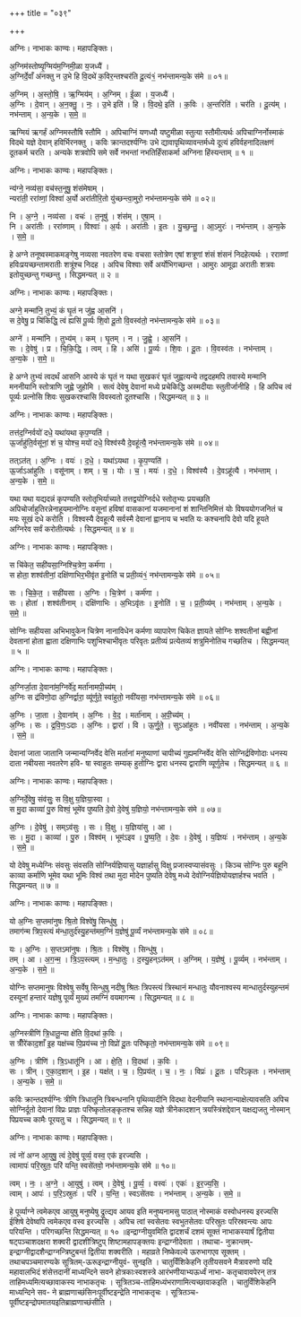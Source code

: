 +++
title = "०३९"

+++


अग्निः। नाभाकः काण्वः। महापङ्क्तिः।

अ॒ग्निम॑स्तोष्यृ॒ग्मिय॑म॒ग्निमी॒ळा य॒जध्यै॑ ।  
अ॒ग्निर्दे॒वाँ अ॑नक्तु न उ॒भे हि वि॒दथे॑ क॒विर॒न्तश्चर॑ति दू॒त्यं१॒॑ नभ॑न्तामन्य॒के स॑मे ॥ ०१॥

अ॒ग्निम् । अ॒स्तो॒षि॒ । ऋ॒ग्मिय॑म् । अ॒ग्निम् । ई॒ळा । य॒जध्यै॑ ।  
अ॒ग्निः । दे॒वान् । अ॒न॒क्तु॒ । नः॒ । उ॒भे इति॑ । हि । वि॒दथे॒ इति॑ । क॒विः । अ॒न्तरिति॑ । चर॑ति । दू॒त्य॑म् । नभ॑न्ताम् । अ॒न्य॒के । स॒मे॒ ॥

ऋग्मियं ऋगर्हं अग्निमस्तौषि स्तौमि । अपिचाग्निं यणध्यौ यष्टुमीळा स्तुत्या स्तौमीत्यर्थः अपिचाग्निर्नोस्माकं विदथे यज्ञे देवान् हविर्भिरनक्तु । कविः क्रान्तदर्श्यग्निः उभे द्यावापृथिव्यावन्तर्मध्ये दूत्यं हविर्वहनादिलक्षणं दूतकर्म चरति । अन्यके शत्रवोपि समे सर्वे नभन्तां नभतिर्हिंसाकर्मा अग्निना हिंस्यन्ताम् ॥ १ ॥

अग्निः। नाभाकः काण्वः। महापङ्क्तिः।

न्य॑ग्ने॒ नव्य॑सा॒ वच॑स्त॒नूषु॒ शंस॑मेषाम् ।  
न्यरा॑ती॒ ररा॑व्णां॒ विश्वा॑ अ॒र्यो अरा॑तीरि॒तो यु॑च्छन्त्वा॒मुरो॒ नभ॑न्तामन्य॒के स॑मे ॥ ०२॥

नि । अ॒ग्ने॒ । नव्य॑सा । वचः॑ । त॒नूषु॑ । शंस॑म् । ए॒षा॒म् ।  
नि । अरा॑तीः । ररा॑व्णाम् । विश्वाः॑ । अ॒र्यः । अरा॑तीः । इ॒तः । यु॒च्छ॒न्तु॒ । आ॒ऽमुरः॑ । नभ॑न्ताम् । अ॒न्य॒के । स॒मे॒ ॥

हे अग्ने तनूष्वस्माकमङ्गेषु नव्यसा नवतरेण वचः वचसा स्तोत्रेण एषां शत्रूणां शंसं शंसनं निदहेत्यर्थः । रराव्णां हविःप्रयच्छन्तामरातीः शत्रूंश्च निदह । अपिच विश्वाः सर्वे अर्योभिगच्छन्त । आमुरः आमूढा अरातीः शत्रवः इतोयुच्छन्तु गच्छन्तु । सिद्धमन्यत् ॥ २ ॥

अग्निः। नाभाकः काण्वः। महापङ्क्तिः।

अग्ने॒ मन्मा॑नि॒ तुभ्यं॒ कं घृ॒तं न जु॑ह्व आ॒सनि॑ ।  
स दे॒वेषु॒ प्र चि॑किद्धि॒ त्वं ह्यसि॑ पू॒र्व्यः शि॒वो दू॒तो वि॒वस्व॑तो॒ नभ॑न्तामन्य॒के स॑मे ॥ ०३॥

अग्ने॑ । मन्मा॑नि । तुभ्य॑म् । कम् । घृ॒तम् । न । जु॒ह्वे॒ । आ॒सनि॑ ।  
सः । दे॒वेषु॑ । प्र । चि॒कि॒द्धि॒ । त्वम् । हि । असि॑ । पू॒र्व्यः । शि॒वः । दू॒तः । वि॒वस्व॑तः । नभ॑न्ताम् । अ॒न्य॒के । स॒मे॒ ॥

हे अग्ने तुभ्यं त्वदर्थं आसनि आस्ये कं घृतं न यथा सुखकरं घृतं जुह्वत्यन्ये तद्वदहमपि तवास्ये मन्मानि मननीयानि स्तोत्राणि जुह्वे जुहोमि । सत्वं देवेषु देवानां मध्ये प्रचेकिद्धि अस्मदीयाः स्तुतीर्जानीहि । हि अपिच त्वं पूर्व्यः प्रत्नोसि शिवः सुखकरश्चासि विवस्वतो दूतश्चासि । सिद्धमन्यत् ॥ ३ ॥

अग्निः। नाभाकः काण्वः। महापङ्क्तिः।

तत्त॑द॒ग्निर्वयो॑ दधे॒ यथा॑यथा कृप॒ण्यति॑ ।  
ऊ॒र्जाहु॑ति॒र्वसू॑नां॒ शं च॒ योश्च॒ मयो॑ दधे॒ विश्व॑स्यै दे॒वहू॑त्यै॒ नभ॑न्तामन्य॒के स॑मे ॥ ०४॥

तत्ऽत॑त् । अ॒ग्निः । वयः॑ । द॒धे॒ । यथा॑ऽयथा । कृ॒प॒ण्यति॑ ।  
ऊ॒र्जाऽआ॑हुतिः । वसू॑नाम् । शम् । च॒ । योः । च॒ । मयः॑ । द॒धे॒ । विश्व॑स्यै । दे॒वऽहू॑त्यै । नभ॑न्ताम् । अ॒न्य॒के । स॒मे॒ ॥

यथा यथा यद्यदन्नं कृपण्यति स्तोतृभिर्याच्यते तत्तद्वयोग्निर्दधे स्तोतृभ्यः प्रयच्छति अपिचोर्जाहुतिरन्नेनाहूयमानोग्निः वसूनां हविषां वासकानां यजमानानां शं शान्तिनिमित्तं योः विषययोगजनितं च मयः सूखं दधे करोति । विश्वस्यै देवहूत्यै सर्वस्मै देवानां ह्वानाय च भवति यः कश्चनापि देवो यदि हूयते अग्निरेव सर्वं करोतीत्यर्थः । सिद्धमन्यत् ॥ ४ ॥

अग्निः। नाभाकः काण्वः। महापङ्क्तिः।

स चि॑केत॒ सही॑यसा॒ग्निश्चि॒त्रेण॒ कर्म॑णा ।  
स होता॒ शश्व॑तीनां॒ दक्षि॑णाभिर॒भीवृ॑त इ॒नोति॑ च प्रती॒व्यं१॒॑ नभ॑न्तामन्य॒के स॑मे ॥ ०५॥

सः । चि॒के॒त॒ । सही॑यसा । अ॒ग्निः । चि॒त्रेण॑ । कर्म॑णा ।  
सः । होता॑ । शश्व॑तीनाम् । दक्षि॑णाभिः । अ॒भिऽवृ॑तः । इ॒नोति॑ । च॒ । प्र॒ती॒व्य॑म् । नभ॑न्ताम् । अ॒न्य॒के । स॒मे॒ ॥

सोग्निः सहीयसा अभिभावुकेन चित्रेण नानाविधेन कर्मणा व्यापारेण चिकेत ज्ञायते सोग्निः शश्वतीनां बह्वीनां देवतानां होता ह्वाता दक्षिणाभिः पशुभिश्चाभीवृतः परिवृतः प्रतीव्यं प्रत्येतव्यं शत्रुमिनोतिच गच्छतिच । सिद्धमन्यत् ॥ ५ ॥

अग्निः। नाभाकः काण्वः। महापङ्क्तिः।

अ॒ग्निर्जा॒ता दे॒वाना॑म॒ग्निर्वे॑द॒ मर्ता॑नामपी॒च्य॑म् ।  
अ॒ग्निः स द्र॑विणो॒दा अ॒ग्निर्द्वारा॒ व्यू॑र्णुते॒ स्वा॑हुतो॒ नवी॑यसा॒ नभ॑न्तामन्य॒के स॑मे ॥ ०६॥

अ॒ग्निः । जा॒ता । दे॒वाना॑म् । अ॒ग्निः । वे॒द॒ । मर्ता॑नाम् । अ॒पी॒च्य॑म् ।  
अ॒ग्निः । सः । द्र॒वि॒णः॒ऽदाः । अ॒ग्निः । द्वारा॑ । वि । ऊ॒र्णु॒ते॒ । सुऽआ॑हुतः । नवी॑यसा । नभ॑न्ताम् । अ॒न्य॒के । स॒मे॒ ॥

देवानां जाता जातानि जन्मान्यग्निर्वेद वेत्ति मर्तानां मनुष्याणां चापीच्यं गुह्यमग्निर्वेद वेत्ति सोग्निर्द्रविणोदाः धनस्य दाता नबीयसा नवतरेण हवि- षा स्वाहुतः सम्यक् हुतोग्निः द्वारा धनस्य द्वाराणि व्यूर्णुतेच । सिद्धमन्यत् ॥ ६ ॥

अग्निः। नाभाकः काण्वः। महापङ्क्तिः।

अ॒ग्निर्दे॒वेषु॒ संव॑सुः॒ स वि॒क्षु य॒ज्ञिया॒स्वा ।  
स मु॒दा काव्या॑ पु॒रु विश्वं॒ भूमे॑व पुष्यति दे॒वो दे॒वेषु॑ य॒ज्ञियो॒ नभ॑न्तामन्य॒के स॑मे ॥ ०७॥

अ॒ग्निः । दे॒वेषु॑ । सम्ऽव॑सुः । सः । वि॒क्षु । य॒ज्ञिया॑सु । आ ।  
सः । मु॒दा । काव्या॑ । पु॒रु । विश्व॑म् । भूम॑ऽइव । पु॒ष्य॒ति॒ । दे॒वः । दे॒वेषु॑ । य॒ज्ञियः॑ । नभ॑न्ताम् । अ॒न्य॒के । स॒मे॒ ॥

यो देवेषु मध्येग्निः संवसुः संवसति सोग्निर्यज्ञियासु यज्ञार्हासु विक्षु प्रजास्वप्यासंवसुः । किञ्च सोग्निः पुरु बहूनि काव्या कर्माणि भूमेव यथा भूमिः विश्वं तथा मुदा मोदेन पुष्यति देवेषु मध्ये देवोग्निर्यज्ञियोयज्ञार्हश्च भवति । सिद्धमन्यत् ॥ ७ ॥

अग्निः। नाभाकः काण्वः। महापङ्क्तिः।

यो अ॒ग्निः स॒प्तमा॑नुषः श्रि॒तो विश्वे॑षु॒ सिन्धु॑षु ।  
तमाग॑न्म त्रिप॒स्त्यं म॑न्धा॒तुर्द॑स्यु॒हन्त॑मम॒ग्निं य॒ज्ञेषु॑ पू॒र्व्यं नभ॑न्तामन्य॒के स॑मे ॥ ०८॥

यः । अ॒ग्निः । स॒प्तऽमा॑नुषः । श्रि॒तः । विश्वे॑षु । सिन्धु॑षु ।  
तम् । आ । अ॒ग॒न्म॒ । त्रि॒ऽप॒स्त्यम् । म॒न्धा॒तुः । द॒स्यु॒हन्ऽत॑मम् । अ॒ग्निम् । य॒ज्ञेषु॑ । पू॒र्व्यम् । नभ॑न्ताम् । अ॒न्य॒के । स॒मे॒ ॥

योग्निः सप्तमानुषः विश्वेषु सर्वेषु सिन्धुषु नदीषु श्रितः त्रिपस्त्यं त्रिस्थानं मन्धातुः यौवनाश्वस्य मान्धातुर्दस्युहन्तमं दस्यूनां हन्तारं यज्ञेषु पूर्व्यं मुख्यं तमग्निं वयमागन्म । सिद्धमन्यत् ॥ ८ ॥

अग्निः। नाभाकः काण्वः। महापङ्क्तिः।

अ॒ग्निस्त्रीणि॑ त्रि॒धातू॒न्या क्षे॑ति वि॒दथा॑ क॒विः ।  
स त्रीँरे॑काद॒शाँ इ॒ह यक्ष॑च्च पि॒प्रय॑च्च नो॒ विप्रो॑ दू॒तः परि॑ष्कृतो॒ नभ॑न्तामन्य॒के स॑मे ॥ ०९॥

अ॒ग्निः । त्रीणि॑ । त्रि॒ऽधातू॑नि । आ । क्षे॒ति॒ । वि॒दथा॑ । क॒विः ।  
सः । त्रीन् । ए॒का॒द॒शान् । इ॒ह । यक्ष॑त् । च॒ । पि॒प्रय॑त् । च॒ । नः॒ । विप्रः॑ । दू॒तः । परि॑ऽकृतः । नभ॑न्ताम् । अ॒न्य॒के । स॒मे॒ ॥

कविः क्रान्तदर्श्यग्निः त्रीणि त्रिधातूनि त्रिबन्धनानि पृथिव्यादीनि विदथा वेदनीयानि स्थानान्याक्षेत्यावसति अपिच सोग्निर्दूतो देवानां विप्रः प्राज्ञः परिष्कृतोलङ्कृतश्च सन्निह यज्ञे त्रीनेकादशान् त्रयस्त्रिंशद्देवान् यक्षद्यजतु नोस्मान् पिप्रयच्च कामैः पूरयतु च । सिद्धमन्यत् ॥ ९ ॥

अग्निः। नाभाकः काण्वः। महापङ्क्तिः।

त्वं नो॑ अग्न आ॒युषु॒ त्वं दे॒वेषु॑ पूर्व्य॒ वस्व॒ एक॑ इरज्यसि ।  
त्वामापः॑ परि॒स्रुतः॒ परि॑ यन्ति॒ स्वसे॑तवो॒ नभ॑न्तामन्य॒के स॑मे ॥ १०॥

त्वम् । नः॒ । अ॒ग्ने॒ । आ॒युषु॑ । त्वम् । दे॒वेषु॑ । पू॒र्व्य॒ । वस्वः॑ । एकः॑ । इ॒र॒ज्य॒सि॒ ।  
त्वाम् । आपः॑ । प॒रि॒ऽस्रुतः॑ । परि॑ । य॒न्ति॒ । स्वऽसे॑तवः । नभ॑न्ताम् । अ॒न्य॒के । स॒मे॒ ॥

हे पूर्व्याग्ने त्वमेकएव आयुषु मनुष्येषु द्रुत्द्यव आयव इति मनुष्यनामसु पाठात् नोस्माकं वस्वोधनस्य इरज्यसि ईशिषे देवेष्वपि त्वमेकएव वस्व इरज्यसि । अपिच त्वां स्वसेतवः स्वभुतसेतवः परिस्रुतः परिस्रवन्त्यः आपः परियन्ति । परिगच्छन्ति सिद्धमन्यत् ॥ १० ॥इन्द्राग्नीयुवमिति द्वादशर्चं दशमं सूक्तं नाभाकस्यार्षं द्वितीया षट्पञ्चाशदक्षरा शक्वरी द्वादशीत्रिष्टुप् शिष्टामहापङ्क्तयः इन्द्राग्नीदेवता । तथाचा- नुक्रान्तम्-इन्द्राग्नीद्वादशैन्द्राग्नन्त्रिष्टुबन्तं द्वितीया शक्वरीति । महाव्रते निष्केवल्ये ऊरुभागएव सूक्तम् । तथाचपञ्चमारण्यके सूत्रितम्-ऊरूइन्द्राग्नीयुवं- सुनइति । चातुर्विंशिकेहनि तृतीयसवने मैत्रावरुणो यदि महावालभिदं शंसेत्तदानीं माध्यन्दिने सवने होत्रकाःस्वशस्त्रे आरंभणीयाभ्यऊर्ध्वं नाभा- कतृचावावपेरन् तत्र ताहिमध्यमित्यच्छावाकस्य नाभाकतृचः । सूत्रितञ्च-ताहिमध्यंभराणामित्यच्छावाकइति । चातुर्विंशिकेहनि माध्यन्दिने सव- ने ब्राह्मणाच्छंसिनःपूर्वीष्टइन्द्रेति नाभाकतृचः । सूत्रितञ्च-पूर्वीष्टइन्द्रोपमातयइतिब्राह्मणाच्छंसीति ।